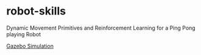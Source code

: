 # robot-skills
Dynamic Movement Primitives and Reinforcement Learning for a Ping Pong playing Robot

[Gazebo Simulation](https://drive.google.com/file/d/0Bx6sg1ZbY0raUkVybGt0eUxxdzA/view?usp=sharing)
